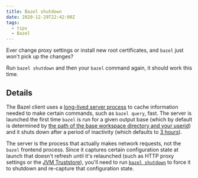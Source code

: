 ```yaml
---
title: Bazel shutdown
date: 2020-12-29T22:42:00Z
tags:
  - tips
  - Bazel
---
```


Ever change proxy settings or install new root certificates, and `bazel` just won't pick up the changes?

<!-- excerpt -->

Run `bazel shutdown` and then your `bazel` command again, it should work this time.

## Details

The Bazel client uses a [long-lived server process](https://docs.bazel.build/versions/5.0.0/guide.html#clientserver-implementation) to cache information needed to make certain commands, such as `bazel query`, fast. The server is launched the first time `bazel` is run for a given output base (which by default is determined by [the path of the base workspace directory and your userid](https://docs.bazel.build/versions/5.0.0/output_directories.html#current-layout)) and it shuts down after a period of inactivity (which defaults to [3 hours](https://docs.bazel.build/versions/5.0.0/command-line-reference.html#flag--max_idle_secs)).

The server is the process that actually makes network requests, not the `bazel` frontend process. Since it captures certain configuration state at launch that doesn't refresh until it's relaunched (such as HTTP proxy settings or the [JVM Truststore](https://connect2id.com/blog/importing-ca-root-cert-into-jvm-trust-store)), you'll need to run [`bazel shutdown`](https://docs.bazel.build/versions/5.0.0/command-line-reference.html#shutdown) to force it to shutdown and re-capture that configuration state.
